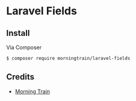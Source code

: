 # Laravel Fields

## Install

Via Composer

``` bash
$ composer require morningtrain/laravel-fields
```

## Credits

- [Morning Train](https://morningtrain.dk/)
